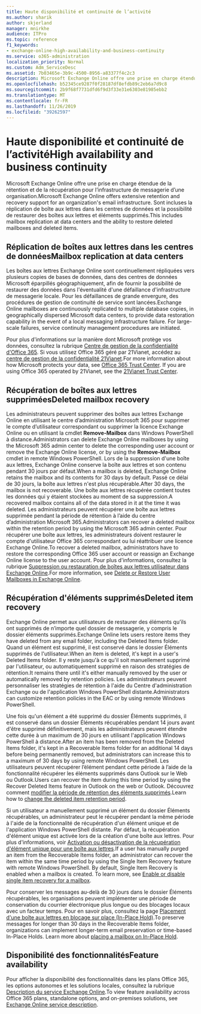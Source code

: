 ```yaml
---
title: Haute disponibilité et continuité de l’activité
ms.author: sharik
author: skjerland
manager: mnirkhe
audience: ITPro
ms.topic: reference
f1_keywords:
- exchange-online-high-availability-and-business-continuity
ms.service: o365-administration
localization_priority: Normal
ms.custom: Adm_ServiceDesc
ms.assetid: 7b03465e-3b9c-4500-8956-a83377f4c2c3
description: Microsoft Exchange Online offre une prise en charge étendue de la rétention et de la récupération pour l’infrastructure de messagerie d’une organisation. Sont incluses la réplication de boîte aux lettres dans les centres de données et la possibilité de restaurer des boîtes aux lettres et éléments supprimés.
ms.openlocfilehash: b52345ce9287f0f28187df8efdb89c2eb6a7d9c8
ms.sourcegitcommit: 2b9f68f7731dfd6f9d3f33e31e6303e81985ebb2
ms.translationtype: MT
ms.contentlocale: fr-FR
ms.lasthandoff: 11/26/2019
ms.locfileid: "39262597"
---
```

# <a name="high-availability-and-business-continuity"></a><span data-ttu-id="19bd6-104">Haute disponibilité et continuité de l’activité</span><span class="sxs-lookup"><span data-stu-id="19bd6-104">High availability and business continuity</span></span>

<span data-ttu-id="19bd6-105">Microsoft Exchange Online offre une prise en charge étendue de la rétention et de la récupération pour l’infrastructure de messagerie d’une organisation.</span><span class="sxs-lookup"><span data-stu-id="19bd6-105">Microsoft Exchange Online offers extensive retention and recovery support for an organization's email infrastructure.</span></span> <span data-ttu-id="19bd6-106">Sont incluses la réplication de boîte aux lettres dans les centres de données et la possibilité de restaurer des boîtes aux lettres et éléments supprimés.</span><span class="sxs-lookup"><span data-stu-id="19bd6-106">This includes mailbox replication at data centers and the ability to restore deleted mailboxes and deleted items.</span></span>
  
## <a name="mailbox-replication-at-data-centers"></a><span data-ttu-id="19bd6-107">Réplication de boîtes aux lettres dans les centres de données</span><span class="sxs-lookup"><span data-stu-id="19bd6-107">Mailbox replication at data centers</span></span>

<span data-ttu-id="19bd6-p103">Les boîtes aux lettres Exchange Online sont continuellement répliquées vers plusieurs copies de bases de données, dans des centres de données Microsoft éparpillés géographiquement, afin de fournir la possibilité de restaurer des données dans l'éventualité d'une défaillance d'infrastructure de messagerie locale. Pour les défaillances de grande envergure, des procédures de gestion de continuité de service sont lancées.</span><span class="sxs-lookup"><span data-stu-id="19bd6-p103">Exchange Online mailboxes are continuously replicated to multiple database copies, in geographically dispersed Microsoft data centers, to provide data restoration capability in the event of a local messaging infrastructure failure. For large-scale failures, service continuity management procedures are initiated.</span></span>
  
<span data-ttu-id="19bd6-p104">Pour plus d'informations sur la manière dont Microsoft protège vos données, consultez la rubrique [Centre de gestion de la confidentialité d'Office 365](https://go.microsoft.com/fwlink/p/?LinkId=299135). Si vous utilisez Office 365 géré par 21Vianet, accédez au [centre de gestion de la confidentialité 21Vianet](https://www.21vbluecloud.com/office365/trustcenter/onlineservices.mdl).</span><span class="sxs-lookup"><span data-stu-id="19bd6-p104">For more information about how Microsoft protects your data, see [Office 365 Trust Center](https://go.microsoft.com/fwlink/p/?LinkId=299135). If you are using Office 365 operated by 21Vianet, see the [21Vianet Trust Center](https://www.21vbluecloud.com/office365/trustcenter/onlineservices.mdl).</span></span>
  
## <a name="deleted-mailbox-recovery"></a><span data-ttu-id="19bd6-112">Récupération de boîtes aux lettres supprimées</span><span class="sxs-lookup"><span data-stu-id="19bd6-112">Deleted mailbox recovery</span></span>

<span data-ttu-id="19bd6-113">Les administrateurs peuvent supprimer des boîtes aux lettres Exchange Online en utilisant le centre d’administration Microsoft 365 pour supprimer le compte d’utilisateur correspondant ou supprimer la licence Exchange Online ou en utilisant la cmdlet **Remove-Mailbox** dans Windows PowerShell à distance.</span><span class="sxs-lookup"><span data-stu-id="19bd6-113">Administrators can delete Exchange Online mailboxes by using the Microsoft 365 admin center to delete the corresponding user account or remove the Exchange Online license, or by using the **Remove-Mailbox** cmdlet in remote Windows PowerShell.</span></span> <span data-ttu-id="19bd6-114">Lors de la suppression d'une boîte aux lettres, Exchange Online conserve la boîte aux lettres et son contenu pendant 30 jours par défaut.</span><span class="sxs-lookup"><span data-stu-id="19bd6-114">When a mailbox is deleted, Exchange Online retains the mailbox and its contents for 30 days by default.</span></span> <span data-ttu-id="19bd6-115">Passé ce délai de 30 jours, la boîte aux lettres n'est plus récupérable.</span><span class="sxs-lookup"><span data-stu-id="19bd6-115">After 30 days, the mailbox is not recoverable.</span></span> <span data-ttu-id="19bd6-116">Une boîte aux lettres récupérée contient toutes les données qui y étaient stockées au moment de sa suppression.</span><span class="sxs-lookup"><span data-stu-id="19bd6-116">A recovered mailbox contains all of the data stored in it at the time it was deleted.</span></span> <span data-ttu-id="19bd6-117">Les administrateurs peuvent récupérer une boîte aux lettres supprimée pendant la période de rétention à l’aide du centre d’administration Microsoft 365.</span><span class="sxs-lookup"><span data-stu-id="19bd6-117">Administrators can recover a deleted mailbox within the retention period by using the Microsoft 365 admin center.</span></span> <span data-ttu-id="19bd6-118">Pour récupérer une boîte aux lettres, les administrateurs doivent restaurer le compte d'utilisateur Office 365 correspondant ou lui réattribuer une licence Exchange Online.</span><span class="sxs-lookup"><span data-stu-id="19bd6-118">To recover a deleted mailbox, administrators have to restore the corresponding Office 365 user account or reassign an Exchange Online license to the user account.</span></span> <span data-ttu-id="19bd6-119">Pour plus d'informations, consultez la rubrique [Suppression ou restauration de boîtes aux lettres utilisateur dans Exchange Online](https://go.microsoft.com/fwlink/p/?LinkId=286992).</span><span class="sxs-lookup"><span data-stu-id="19bd6-119">For more information, see [Delete or Restore User Mailboxes in Exchange Online](https://go.microsoft.com/fwlink/p/?LinkId=286992).</span></span>
  
## <a name="deleted-item-recovery"></a><span data-ttu-id="19bd6-120">Récupération d'éléments supprimés</span><span class="sxs-lookup"><span data-stu-id="19bd6-120">Deleted item recovery</span></span>

<span data-ttu-id="19bd6-121">Exchange Online permet aux utilisateurs de restaurer des éléments qu’ils ont supprimés de n’importe quel dossier de messagerie, y compris le dossier éléments supprimés.</span><span class="sxs-lookup"><span data-stu-id="19bd6-121">Exchange Online lets users restore items they have deleted from any email folder, including the Deleted Items folder.</span></span> <span data-ttu-id="19bd6-122">Quand un élément est supprimé, il est conservé dans le dossier Éléments supprimés de l'utilisateur.</span><span class="sxs-lookup"><span data-stu-id="19bd6-122">When an item is deleted, it's kept in a user's Deleted Items folder.</span></span> <span data-ttu-id="19bd6-123">Il y reste jusqu'à ce qu'il soit manuellement supprimé par l'utilisateur, ou automatiquement supprimé en raison des stratégies de rétention.</span><span class="sxs-lookup"><span data-stu-id="19bd6-123">It remains there until it's either manually removed by the user or automatically removed by retention policies.</span></span> <span data-ttu-id="19bd6-124">Les administrateurs peuvent personnaliser les stratégies de rétention à l'aide du Centre d'administration Exchange ou de l'application Windows PowerShell distante.</span><span class="sxs-lookup"><span data-stu-id="19bd6-124">Administrators can customize retention policies in the EAC or by using remote Windows PowerShell.</span></span>
  
<span data-ttu-id="19bd6-125">Une fois qu'un élément a été supprimé du dossier Éléments supprimés, il est conservé dans un dossier Éléments récupérables pendant 14 jours avant d'être supprimé définitivement, mais les administrateurs peuvent étendre cette durée à un maximum de 30 jours en utilisant l'application Windows PowerShell à distance.</span><span class="sxs-lookup"><span data-stu-id="19bd6-125">After an item has been removed from the Deleted Items folder, it's kept in a Recoverable Items folder for an additional 14 days before being permanently removed, but administrators can increase this to a maximum of 30 days by using remote Windows PowerShell.</span></span> <span data-ttu-id="19bd6-126">Les utilisateurs peuvent récupérer l’élément pendant cette période à l’aide de la fonctionnalité récupérer les éléments supprimés dans Outlook sur le Web ou Outlook.</span><span class="sxs-lookup"><span data-stu-id="19bd6-126">Users can recover the item during this time period by using the Recover Deleted Items feature in Outlook on the web or Outlook.</span></span> <span data-ttu-id="19bd6-127">Découvrez comment [modifier la période de rétention des éléments supprimés](https://go.microsoft.com/fwlink/p/?LinkId=286940).</span><span class="sxs-lookup"><span data-stu-id="19bd6-127">Learn how to [change the deleted item retention period](https://go.microsoft.com/fwlink/p/?LinkId=286940).</span></span>
  
<span data-ttu-id="19bd6-p108">Si un utilisateur a manuellement supprimé un élément du dossier Éléments récupérables, un administrateur peut le récupérer pendant la même période à l'aide de la fonctionnalité de récupération d'un élément unique et de l'application Windows PowerShell distante. Par défaut, la récupération d'élément unique est activée lors de la création d'une boîte aux lettres. Pour plus d'informations, voir [Activation ou désactivation de la récupération d'élément unique pour une boîte aux lettres](https://go.microsoft.com/fwlink/p/?LinkID=286941).</span><span class="sxs-lookup"><span data-stu-id="19bd6-p108">If a user has manually purged an item from the Recoverable Items folder, an administrator can recover the item within the same time period by using the Single Item Recovery feature with remote Windows PowerShell. By default, Single Item Recovery is enabled when a mailbox is created. To learn more, see [Enable or disable single item recovery for a mailbox](https://go.microsoft.com/fwlink/p/?LinkID=286941).</span></span>
  
<span data-ttu-id="19bd6-p109">Pour conserver les messages au-delà de 30 jours dans le dossier Éléments récupérables, les organisations peuvent implémenter une période de conservation du courrier électronique plus longue ou des blocages locaux avec un facteur temps. Pour en savoir plus, consultez la page [Placement d'une boîte aux lettres en blocage sur place (In-Place Hold)](https://go.microsoft.com/fwlink/p/?LinkId=271746).</span><span class="sxs-lookup"><span data-stu-id="19bd6-p109">To preserve messages for longer than 30 days in the Recoverable Items folder, organizations can implement longer-term email preservation or time-based In-Place Holds. Learn more about [placing a mailbox on In-Place Hold](https://go.microsoft.com/fwlink/p/?LinkId=271746).</span></span>
  
## <a name="feature-availability"></a><span data-ttu-id="19bd6-133">Disponibilité des fonctionnalités</span><span class="sxs-lookup"><span data-stu-id="19bd6-133">Feature availability</span></span>

<span data-ttu-id="19bd6-134">Pour afficher la disponibilité des fonctionnalités dans les plans Office 365, les options autonomes et les solutions locales, consultez la rubrique [Description du service Exchange Online](exchange-online-service-description.md).</span><span class="sxs-lookup"><span data-stu-id="19bd6-134">To view feature availability across Office 365 plans, standalone options, and on-premises solutions, see [Exchange Online service description](exchange-online-service-description.md).</span></span>
  
